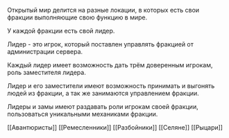 Открытый мир делится на разные локации, в которых есть свои фракции выполняющие свою функцию в мире.

У каждой фракции есть свой лидер.

Лидер - это игрок, который поставлен управлять фракцией от администрации сервера.

Каждый лидер имеет возможность дать трём доверенным игрокам, роль заместителя лидера.

Лидер и его заместители имеют возможность принимать и выгонять людей из фракции, а так же занимаются управлением фракции.

Лидеры и замы имеют раздавать роли игрокам своей фракции, пользоваться уникальными механиками фракции. 

[[Авантюристы]]
[[Ремесленники]]
[[Разбойники]]
[[Селяне]]
[[Рыцари]]
